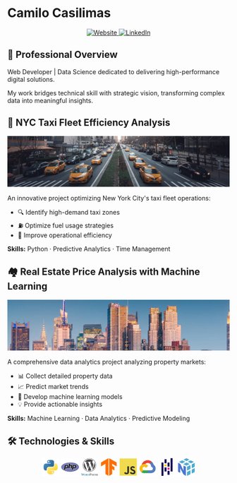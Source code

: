# Camilo Casilimas

<div align="center">
  <a href="https://casilimas.com" target="_blank">
    <img src="https://img.shields.io/badge/Website-FFFFFF?style=for-the-badge&logo=website&logoColor=black" alt="Website" />
  </a>
  <a href="https://www.linkedin.com/in/camilo-casilimas/" target="_blank">
    <img src="https://img.shields.io/badge/LinkedIn-0A66C2?style=for-the-badge&logo=linkedin&logoColor=white" alt="LinkedIn" />
  </a>
</div>


## 🚀 Professional Overview

Web Developer | Data Science  dedicated to delivering high-performance digital solutions.

My work bridges technical skill with strategic vision, transforming complex data into meaningful insights.

## 🚕 NYC Taxi Fleet Efficiency Analysis

![Taxi Fleet Analysis](/img/taxis2.jpeg)

An innovative project optimizing New York City's taxi fleet operations:

- 🔍 Identify high-demand taxi zones
- ⛽ Optimize fuel usage strategies
- 📍 Improve operational efficiency

**Skills:** Python · Predictive Analytics · Time Management

## 🏘️ Real Estate Price Analysis with Machine Learning

![Real Estate Analytics](/img/ny3.jpg)

A comprehensive data analytics project analyzing property markets:

- 📊 Collect detailed property data
- 📈 Predict market trends
- 🤖 Develop machine learning models
- 💡 Provide actionable insights

**Skills:** Machine Learning · Data Analytics · Predictive Modeling

## 🛠️ Technologies & Skills



<div align="center">


<img src="https://raw.githubusercontent.com/devicons/devicon/master/icons/python/python-original.svg" alt="Python" width="40" height="40"/> 
<img src="https://raw.githubusercontent.com/devicons/devicon/master/icons/php/php-original.svg" alt="PHP" width="40" height="40"/> 
<img src="https://raw.githubusercontent.com/devicons/devicon/master/icons/wordpress/wordpress-original.svg" alt="WordPress" width="40" height="40"/> 
<img src="https://raw.githubusercontent.com/devicons/devicon/master/icons/tensorflow/tensorflow-original.svg" alt="TensorFlow" width="40" height="40"/> 
<img src="https://raw.githubusercontent.com/devicons/devicon/master/icons/javascript/javascript-original.svg" alt="JavaScript" width="40" height="40"/> 
<img src="https://raw.githubusercontent.com/devicons/devicon/master/icons/googlecloud/googlecloud-original.svg" alt="Google Cloud" width="40" height="40"/> 
<img src="https://raw.githubusercontent.com/devicons/devicon/master/icons/pandas/pandas-original.svg" alt="Pandas" width="40" height="40"/> 
<img src="https://raw.githubusercontent.com/devicons/devicon/master/icons/numpy/numpy-original.svg" alt="NumPy" width="40" height="40"/>

</div>

